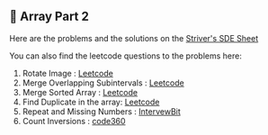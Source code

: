 ## 🎹 Array Part 2

Here are the problems and the solutions on the [Striver's SDE Sheet](https://takeuforward.org/interviews/strivers-sde-sheet-top-coding-interview-problems) 

You can also find the leetcode questions to the problems here: 
1. Rotate Image : [Leetcode](https://leetcode.com/problems/rotate-image/)
2. Merge Overlapping Subintervals : [Leetcode](https://leetcode.com/problems/merge-intervals/)
3. Merge Sorted Array : [Leetcode](https://leetcode.com/problems/merge-sorted-array/description/)
4. Find Duplicate in the array: [Leetcode](https://leetcode.com/problems/find-the-duplicate-number/)
5. Repeat and Missing Numbers : [IntervewBit](https://www.interviewbit.com/problems/repeat-and-missing-number-array/)
6. Count Inversions : [code360](https://www.naukri.com/code360/problems/count-inversions_615?leftPanelTabValue=PROBLEM)


